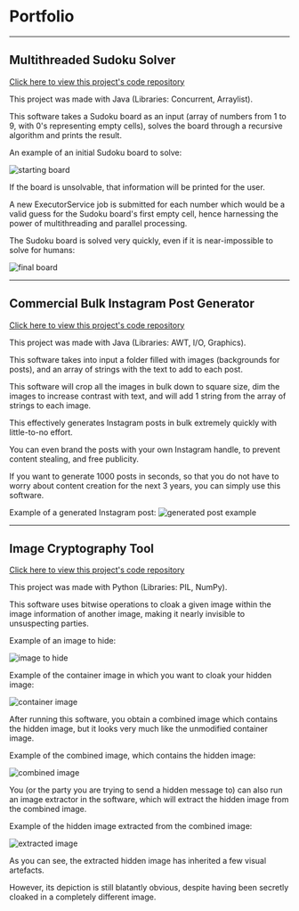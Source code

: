 # Portfolio
___
## Multithreaded Sudoku Solver
[Click here to view this project's code repository](https://github.com/RealMaximeCaloz/Multithreaded-Sudoku-Solver)

This project was made with Java (Libraries: Concurrent, Arraylist).

This software takes a Sudoku board as an input (array of numbers from 1 to 9, with 0's representing empty cells), solves the board through a recursive algorithm and prints the result.

An example of an initial Sudoku board to solve:

![starting board](https://github.com/RealMaximeCaloz/Portfolio/blob/ba2f7d42176e32726565c832dc0f597c661cd021/startingboard.png)

If the board is unsolvable, that information will be printed for the user.

A new ExecutorService job is submitted for each number which would be a valid guess for the Sudoku board's first empty cell, hence harnessing the power of multithreading and parallel processing.

The Sudoku board is solved very quickly, even if it is near-impossible to solve for humans:

![final board](https://github.com/RealMaximeCaloz/Portfolio/blob/77fe443203d9171137cb02da38cdd3406de40a03/finalboard.png)

___
## Commercial Bulk Instagram Post Generator
[Click here to view this project's code repository](https://github.com/RealMaximeCaloz/Commercial-Bulk-Instagram-Post-Generator)

This project was made with Java (Libraries: AWT, I/O, Graphics).

This software takes into input a folder filled with images (backgrounds for posts), and an array of strings with the text to add to each post.

This software will crop all the images in bulk down to square size, dim the images to increase contrast with text, and will add 1 string from the array of strings to each image.

This effectively generates Instagram posts in bulk extremely quickly with little-to-no effort.

You can even brand the posts with your own Instagram handle, to prevent content stealing, and free publicity.

If you want to generate 1000 posts in seconds, so that you do not have to worry about content creation for the next 3 years, you can simply use this software.

Example of a generated Instagram post:
![generated post example](https://github.com/RealMaximeCaloz/Portfolio/blob/9bafd87537acef1f05bb3b98450d5e4c2e436707/GeneratedInstagramPostExample.jpg)

___
## Image Cryptography Tool
[Click here to view this project's code repository](https://github.com/RealMaximeCaloz/Image-Cryptography-Tool)

This project was made with Python (Libraries: PIL, NumPy).

This software uses bitwise operations to cloak a given image within the image information of another image, making it nearly invisible to unsuspecting parties.

Example of an image to hide:

![image to hide](https://github.com/RealMaximeCaloz/Portfolio/blob/7b6f6c8bc71cd3dca12de19d0a39c66480079096/epiccar.jpg)

Example of the container image in which you want to cloak your hidden image:

![container image](https://github.com/RealMaximeCaloz/Portfolio/blob/7b6f6c8bc71cd3dca12de19d0a39c66480079096/basiccar.jpg)

After running this software, you obtain a combined image which contains the hidden image, but it looks very much like the unmodified container image.

Example of the combined image, which contains the hidden image:

![combined image](https://github.com/RealMaximeCaloz/Portfolio/blob/7b6f6c8bc71cd3dca12de19d0a39c66480079096/composite-image-with-hidden-image.jpg)

You (or the party you are trying to send a hidden message to) can also run an image extractor in the software, which will extract the hidden image from the combined image.

Example of the hidden image extracted from the combined image:

![extracted image](https://github.com/RealMaximeCaloz/Portfolio/blob/7b6f6c8bc71cd3dca12de19d0a39c66480079096/hidden-image-extracted-from-composite.jpg)

As you can see, the extracted hidden image has inherited a few visual artefacts.

However, its depiction is still blatantly obvious, despite having been secretly cloaked in a completely different image.
